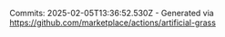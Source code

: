 Commits: 2025-02-05T13:36:52.530Z - Generated via https://github.com/marketplace/actions/artificial-grass
<br>

